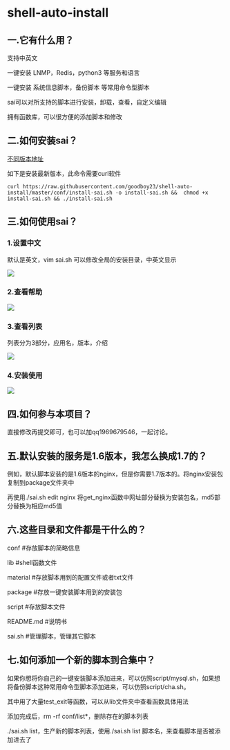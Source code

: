 # shell-auto-install

## 一.它有什么用？
支持中英文

一键安装 LNMP，Redis，python3 等服务和语言

一键安装 系统信息脚本，备份脚本 等常用命令型脚本

sai可以对所支持的脚本进行安装，卸载，查看，自定义编辑

拥有函数库，可以很方便的添加脚本和修改

## 二.如何安装sai？
[不同版本地址](https://github.com/goodboy23/shell-auto-install/releases "不同版本下载地址")

如下是安装最新版本，此命令需要curl软件

`curl https://raw.githubusercontent.com/goodboy23/shell-auto-install/master/conf/install-sai.sh -o install-sai.sh &&  chmod +x install-sai.sh && ./install-sai.sh`

## 三.如何使用sai？

### 1.设置中文

默认是英文，vim sai.sh 可以修改全局的安装目录，中英文显示

![](http://www.52wiki.cn/uploads/201803/shell/attach_1520aa59400f0727.png)

### 2.查看帮助

![](http://www.52wiki.cn/uploads/201803/shell/attach_1520aa578d4a5b68.png)

### 3.查看列表

列表分为3部分，应用名，版本，介绍

![](http://www.52wiki.cn/uploads/201803/shell/attach_1520aa553ba217c0.png)

### 4.安装使用

![](http://www.52wiki.cn/uploads/201803/shell/attach_1520aa5cb4ad6362.png)

## 四.如何参与本项目？
直接修改再提交即可，也可以加qq1969679546，一起讨论。

## 五.默认安装的服务是1.6版本，我怎么换成1.7的？
例如，默认脚本安装的是1.6版本的nginx，但是你需要1.7版本的。将nginx安装包复制到package文件夹中

再使用./sai.sh edit nginx 将get_nginx函数中网址部分替换为安装包名，md5部分替换为相应md5值

## 六.这些目录和文件都是干什么的？
conf #存放脚本的简略信息

lib #shell函数文件

material #存放脚本用到的配置文件或者txt文件

package #存放一键安装脚本用到的安装包

script #存放脚本文件

README.md #说明书

sai.sh #管理脚本，管理其它脚本

## 七.如何添加一个新的脚本到合集中？
如果你想将你自己的一键安装脚本添加进来，可以仿照script/mysql.sh，如果想将备份脚本这种常用命令型脚本添加进来，可以仿照script/cha.sh。

其中用了大量test_exit等函数，可以从lib文件夹中查看函数具体用法

添加完成后，rm -rf conf/list*，删除存在的脚本列表

./sai.sh list，生产新的脚本列表，使用./sai.sh list 脚本名，来查看脚本是否被添加进去了
